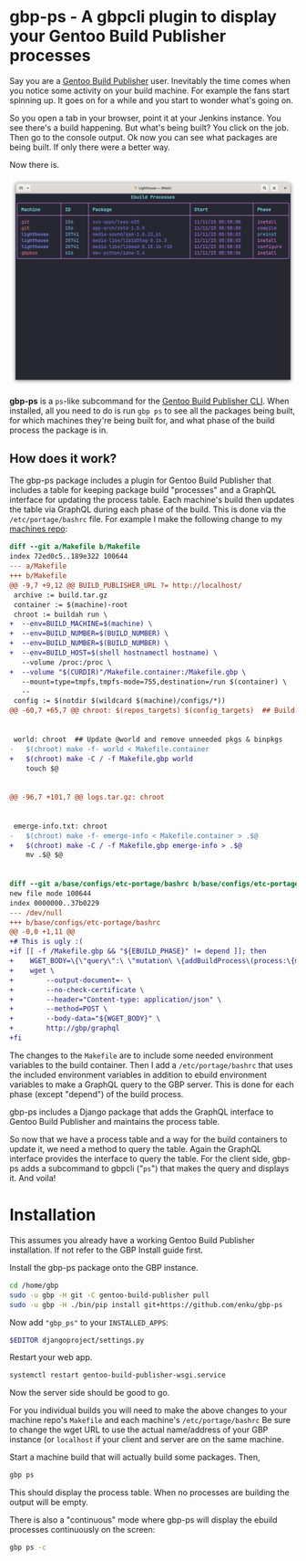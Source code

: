 # gbp-ps - A gbpcli plugin to display your Gentoo Build Publisher processes

Say you are a [Gentoo Build
Publisher](https://github.com/enku/gentoo-build-publisher) user. Inevitably
the time comes when you notice some activity on your build machine. For
example the fans start spinning up. It goes on for a while and you start to
wonder what's going on.

So you open a tab in your browser, point it at your Jenkins instance. You see
there's a build happening. But what's being built?  You click on the job. Then
go to the console output. Ok now you can see what packages are being built. If
only there were a better way.

Now there is.

![Screenshot](docs/screenshot.png)

**gbp-ps** is a `ps`-like subcommand for the [Gentoo Build Publisher
CLI](https://github.com/enku/gbpcli). When installed, all you need to do is
run `gbp ps` to see all the packages being built, for which machines they're
being built for, and what phase of the build process the package is in.

## How does it work?

The gbp-ps package includes a plugin for Gentoo Build Publisher that includes
a table for keeping package build "processes" and a GraphQL interface for
updating the process table. Each machine's build then updates the table via
GraphQL during each phase of the build. This is done via the
`/etc/portage/bashrc` file.  For example I make the following change to my
[machines repo](https://github.com/enku/gbp-machines):

```diff
diff --git a/Makefile b/Makefile
index 72ed0c5..189e322 100644
--- a/Makefile
+++ b/Makefile
@@ -9,7 +9,12 @@ BUILD_PUBLISHER_URL ?= http://localhost/
 archive := build.tar.gz
 container := $(machine)-root
 chroot := buildah run \
+  --env=BUILD_MACHINE=$(machine) \
+  --env=BUILD_NUMBER=$(BUILD_NUMBER) \
+  --env=BUILD_NUMBER=$(BUILD_NUMBER) \
+  --env=BUILD_HOST=$(shell hostnamectl hostname) \
   --volume /proc:/proc \
+  --volume "$(CURDIR)"/Makefile.container:/Makefile.gbp \
   --mount=type=tmpfs,tmpfs-mode=755,destination=/run $(container) \
   --
 config := $(notdir $(wildcard $(machine)/configs/*))
@@ -60,7 +65,7 @@ chroot: $(repos_targets) $(config_targets)  ## Build the chroot in the container
 
 
 world: chroot  ## Update @world and remove unneeded pkgs & binpkgs
-	$(chroot) make -f- world < Makefile.container
+	$(chroot) make -C / -f Makefile.gbp world
 	touch $@
 
 
@@ -96,7 +101,7 @@ logs.tar.gz: chroot
 
 
 emerge-info.txt: chroot
-	$(chroot) make -f- emerge-info < Makefile.container > .$@
+	$(chroot) make -C / -f Makefile.gbp emerge-info > .$@
 	mv .$@ $@
 
 
diff --git a/base/configs/etc-portage/bashrc b/base/configs/etc-portage/bashrc
new file mode 100644
index 0000000..37b0229
--- /dev/null
+++ b/base/configs/etc-portage/bashrc
@@ -0,0 +1,11 @@
+# This is ugly :(
+if [[ -f /Makefile.gbp && "${EBUILD_PHASE}" != depend ]]; then
+    WGET_BODY=\{\"query\":\ \"mutation\ \{addBuildProcess\(process:\{machine:\\\"${BUILD_MACHINE}\\\",buildHost:\\\"${BUILD_HOST}\\\",package:\\\"${CATEGORY}/${PF}\\\",id:\\\"${BUILD_NUMBER}\\\",phase:\\\"${EBUILD_PHASE}\\\",startTime:\\\""$(date -u +%Y-%m-%mT%H:%M:%S.%N+00:00)"\\\"\}\)\{message\}\}\",\ \"variables\":\ null\}
+    wget \
+        --output-document=- \
+        --no-check-certificate \
+        --header="Content-type: application/json" \
+        --method=POST \
+        --body-data="${WGET_BODY}" \
+        http://gbp/graphql
+fi
```

The changes to the `Makefile` are to include some needed environment variables
to the build container. Then I add a `/etc/portage/bashrc` that uses the
included environment variables in addition to ebuild environment variables to
make a GraphQL query to the GBP server.  This is done for each phase (except
"depend") of the build process.

gbp-ps includes a Django package that adds the GraphQL interface to Gentoo
Build Publisher and maintains the process table.

So now that we have a process table and a way for the build containers to
update it, we need a method to query the table. Again the GraphQL interface
provides the interface to query the table. For the client side, gbp-ps adds a
subcommand to gbpcli ("`ps`") that makes the query and displays it. And voila!

# Installation

This assumes you already have a working Gentoo Build Publisher installation.
If not refer to the GBP Install guide first.

Install the gbp-ps package onto the GBP instance.

```sh
cd /home/gbp
sudo -u gbp -H git -C gentoo-build-publisher pull
sudo -u gbp -H ./bin/pip install git+https://github.com/enku/gbp-ps
```

Now add `"gbp_ps"` to your `INSTALLED_APPS`:

```sh
$EDITOR djangoproject/settings.py
```

Restart your web app.

```sh
systemctl restart gentoo-build-publisher-wsgi.service
```

Now the server side should be good to go.

For you individual builds you will need to make the above changes to your
machine repo's `Makefile` and each machine's `/etc/portage/bashrc` Be sure to
change the wget URL to use the actual name/address of your GBP instance (or
`localhost` if your client and server are on the same machine.

Start a machine build that will actually build some packages. Then,

```sh
gbp ps
```

This should display the process table.  When no processes are building the
output will be empty.

There is also a "continuous" mode where gbp-ps will display the ebuild processes
continuously on the screen:

```sh
gbp ps -c
```

